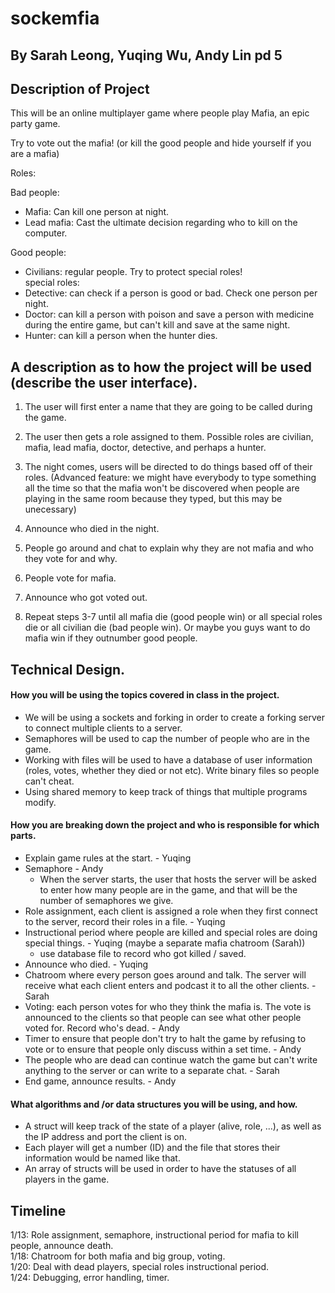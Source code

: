 # sockemfia

## By Sarah Leong, Yuqing Wu, Andy Lin pd 5
## Description of Project

This will be an online multiplayer game where people play Mafia, an epic party game.  

Try to vote out the mafia! (or kill the good people and hide yourself if you are a mafia)  

Roles:

Bad people:  
- Mafia: Can kill one person at night.  
- Lead mafia: Cast the ultimate decision regarding who to kill on the computer.  

Good people:  
- Civilians: regular people. Try to protect special roles!  
special roles:  
- Detective: can check if a person is good or bad. Check one person per night.  
- Doctor: can kill a person with poison and save a person with medicine during the entire game, but can't kill and save at the same night.  
- Hunter: can kill a person when the hunter dies.  

## A description as to how the project will be used (describe the user interface).
1. The user will first enter a name that they are going to be called during the game.  

2. The user then gets a role assigned to them. Possible roles are civilian, mafia, lead mafia, doctor, detective, and perhaps a hunter.  

3. The night comes, users will be directed to do things based off of their roles. (Advanced feature: we might have everybody to type something all the time so that the mafia won't be discovered when people are playing in the same room because they typed, but this may be unecessary)  

4. Announce who died in the night.  

5. People go around and chat to explain why they are not mafia and who they vote for and why.  

6. People vote for mafia.  

7. Announce who got voted out.  

8. Repeat steps 3-7 until all mafia die (good people win) or all special roles die or all civilian die (bad people win). Or maybe you guys want to do mafia win if they outnumber good people. 

## Technical Design. 
   #### How you will be using the topics covered in class in the project.
   - We will be using a sockets and forking in order to create a forking server to connect multiple clients to a server.
   - Semaphores will be used to cap the number of people who are in the game.
   -  Working with files will be used to have a database of user information (roles, votes, whether they died or not etc). Write binary files so people can't cheat.
   -  Using shared memory to keep track of things that multiple programs modify. 
   #### How you are breaking down the project and who is responsible for which parts.
   - Explain game rules at the start. - Yuqing
   - Semaphore - Andy
      - When the server starts, the user that hosts the server will be asked to enter how many people are in the game, and that will be the number of semaphores we give.
   - Role assignment, each client is assigned a role when they first connect to the server, record their roles in a file. - Yuqing
   - Instructional period where people are killed and special roles are doing special things. - Yuqing (maybe a separate mafia chatroom (Sarah)) 
      - use database file to record who got killed / saved. 
   - Announce who died. - Yuqing
   - Chatroom where every person goes around and talk. The server will receive what each client enters and podcast it to all the other clients. - Sarah
   - Voting: each person votes for who they think the mafia is. The vote is announced to the clients so that people can see what other people voted for. Record who's dead. - Andy
   - Timer to ensure that people don't try to halt the game by refusing to vote or to ensure that people only discuss within a set time. - Andy
   - The people who are dead can continue watch the game but can't write anything to the server or can write to a separate chat. - Sarah
   - End game, announce results. - Andy
   #### What algorithms and /or data structures you will be using, and how.
   - A struct will keep track of the state of a player (alive, role, ...), as well as the IP address and port the client is on.
   - Each player will get a number (ID) and the file that stores their information would be named like that. 
   - An array of structs will be used in order to have the statuses of all players in the game.

## Timeline 
1/13: Role assignment, semaphore, instructional period for mafia to kill people, announce death.  
1/18: Chatroom for both mafia and big group, voting.  
1/20: Deal with dead players, special roles instructional period.  
1/24: Debugging, error handling, timer.  
